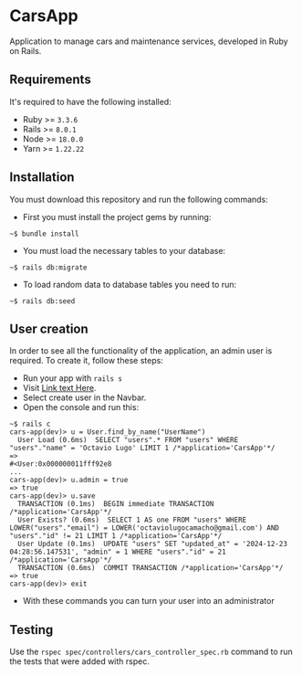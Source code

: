 # CarsApp
Application to manage cars and maintenance services, developed in Ruby on Rails.

## Requirements
It's required to have the following installed:
- Ruby >= `3.3.6`
- Rails >= `8.0.1`
- Node >= `18.0.0`
- Yarn >= `1.22.22`

## Installation
You must download this repository and run the following commands:
- First you must install the project gems by running:
```console
~$ bundle install
```
- You must load the necessary tables to your database:
```console
~$ rails db:migrate
```
- To load random data to database tables you need to run:
```console
~$ rails db:seed
```

## User creation
In order to see all the functionality of the application, an admin user is required. To create it, follow these steps:
- Run your app with `rails s`
- Visit [Link text Here](https://localhost:3000).
- Select create user in the Navbar.
- Open the console and run this:
```console
~$ rails c
cars-app(dev)> u = User.find_by_name("UserName")
  User Load (0.6ms)  SELECT "users".* FROM "users" WHERE "users"."name" = 'Octavio Lugo' LIMIT 1 /*application='CarsApp'*/
=> 
#<User:0x000000011fff92e8
...
cars-app(dev)> u.admin = true
=> true
cars-app(dev)> u.save
  TRANSACTION (0.1ms)  BEGIN immediate TRANSACTION /*application='CarsApp'*/
  User Exists? (0.6ms)  SELECT 1 AS one FROM "users" WHERE LOWER("users"."email") = LOWER('octaviolugocamacho@gmail.com') AND "users"."id" != 21 LIMIT 1 /*application='CarsApp'*/
  User Update (0.1ms)  UPDATE "users" SET "updated_at" = '2024-12-23 04:28:56.147531', "admin" = 1 WHERE "users"."id" = 21 /*application='CarsApp'*/
  TRANSACTION (0.6ms)  COMMIT TRANSACTION /*application='CarsApp'*/
=> true
cars-app(dev)> exit
```
- With these commands you can turn your user into an administrator

## Testing
Use the `rspec spec/controllers/cars_controller_spec.rb` command to run the tests that were added with rspec.
